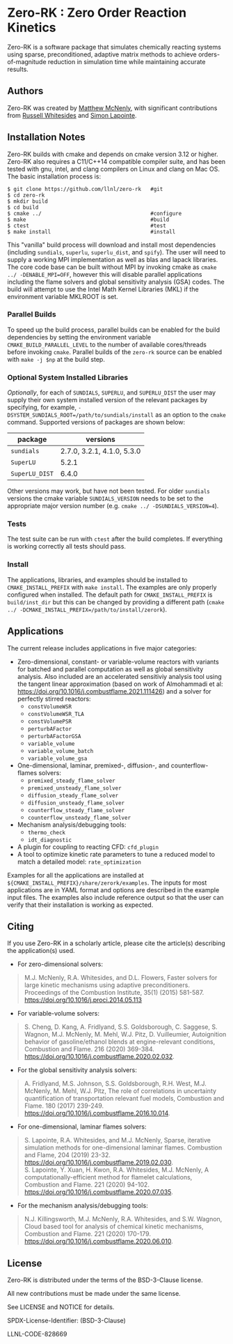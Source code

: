# Zero-RK : Zero Order Reaction Kinetics

Zero-RK is a software package that simulates chemically reacting systems using sparse, preconditioned, adaptive matrix methods to achieve orders-of-magnitude reduction in simulation time while maintaining accurate results.

Authors
----------------
Zero-RK was created by [Matthew McNenly](https://people.llnl.gov/mcnenly1), with significant contributions from [Russell Whitesides](https://people.llnl.gov/whitesides1) and [Simon Lapointe](https://people.llnl.gov/lapointe2).

Installation Notes
----------------

Zero-RK builds with cmake and depends on cmake version 3.12 or higher.  Zero-RK also requires a C11/C++14 compatible compiler suite, and has been tested with gnu, intel, and clang compilers on Linux and clang on Mac OS.  The basic installation process is:

    $ git clone https://github.com/llnl/zero-rk   #git
    $ cd zero-rk
    $ mkdir build
    $ cd build
    $ cmake ../                                   #configure
    $ make                                        #build
    $ ctest                                       #test
    $ make install                                #install

This "vanilla" build process will download and install most dependencies (including `sundials`, `superlu`, `superlu_dist`, and `spify`).  The user will need to supply a working MPI implementation as well as blas and lapack libraries.  The core code base can be built without MPI by invoking cmake as `cmake ../ -DENABLE_MPI=OFF`, however this will disable parallel applications including the flame solvers and global sensitivity analysis (GSA) codes.  The build will attempt to use the Intel Math Kernel Libraries (MKL) if the environment variable MKLROOT is set.

### Parallel Builds

To speed up the build process, parallel builds can be enabled for the build dependencies by setting the environment variable `CMAKE_BUILD_PARALLEL_LEVEL` to the number of available cores/threads before invoking `cmake`.  Parallel builds of the `zero-rk` source can be enabled with `make -j $np` at the build step.

### Optional System Installed Libraries

*Optionally*, for each of `SUNDIALS`, `SUPERLU`, and `SUPERLU_DIST` the user may supply their own system installed version of the relevant packages by specifying, for example, `-DSYSTEM_SUNDIALS_ROOT=/path/to/sundials/install` as an option to the `cmake` command.  Supported versions of packages are shown below:

| package            |           versions          |
| -------            |           --------          |
| `sundials`         | 2.7.0, 3.2.1, 4.1.0, 5.3.0  |
| `SuperLU`          | 5.2.1                       | 
| `SuperLU_DIST`     | 6.4.0                       | 

Other versions may work, but have not been tested.  For older `sundials` versions the cmake variable `SUNDIALS_VERSION` needs to be set to the appropriate major version number (e.g. `cmake ../ -DSUNDIALS_VERSION=4`).

### Tests

The test suite can be run with `ctest` after the build completes.  If everything is working correctly all tests should pass.

### Install

The applications, libraries, and examples should be installed to `CMAKE_INSTALL_PREFIX` with `make install`.  The examples are only properly configured when installed.  The default path for `CMAKE_INSTALL_PREFIX` is `build/inst_dir` but this can be changed by providing a different path (`cmake ../ -DCMAKE_INSTALL_PREFIX=/path/to/install/zerork`).

Applications
----------------

The current release includes applications in five major categories:
 - Zero-dimensional, constant- or variable-volume reactors with variants for batched and parallel computation as well as global sensitivity analysis.  Also included are an accelerated sensitiviy analysis tool using the tangent linear approximation (based on work of Almohammadi et al: https://doi.org/10.1016/j.combustflame.2021.111426) and a solver for perfectly stirred reactors:
   - `constVolumeWSR`
   - `constVolumeWSR_TLA`
   - `constVolumePSR`
   - `perturbAFactor`
   - `perturbAFactorGSA`
   - `variable_volume`
   - `variable_volume_batch`
   - `variable_volume_gsa`
- One-dimensional, laminar, premixed-, diffusion-, and counterflow-flames solvers:
   - `premixed_steady_flame_solver`
   - `premixed_unsteady_flame_solver`
   - `diffusion_steady_flame_solver`
   - `diffusion_unsteady_flame_solver`
   - `counterflow_steady_flame_solver`
   - `counterflow_unsteady_flame_solver`
 - Mechanism analysis/debugging tools:  
   - `thermo_check`
   - `idt_diagnostic`
 - A plugin for coupling to reacting CFD: `cfd_plugin`
 - A tool to optimize kinetic rate parameters to tune a reduced model to match a detailed model: `rate_optimization`

Examples for all the applications are installed at `${CMAKE_INSTALL_PREFIX}/share/zerork/examples`.  The inputs for most applications are in YAML format and options are described in the example input files.  The examples also include reference output so that the user can verify that their installation is working as expected.


Citing
----------------

If you use Zero-RK in a scholarly article, please cite the article(s) describing the application(s) used. 

- For zero-dimensional solvers:

> M.J. McNenly, R.A. Whitesides, and D.L. Flowers, Faster solvers for large kinetic mechanisms using adaptive preconditioners. Proceedings of the Combustion Institute, 35(1) (2015) 581-587. https://doi.org/10.1016/j.proci.2014.05.113

- For variable-volume solvers:

> S. Cheng, D. Kang, A. Fridlyand, S.S. Goldsborough, C. Saggese, S. Wagnon, M.J. McNenly, M. Mehl, W.J. Pitz, D. Vuilleumier, Autoignition behavior of gasoline/ethanol blends at engine-relevant conditions, Combustion and Flame. 216 (2020) 369-384. https://doi.org/10.1016/j.combustflame.2020.02.032.

- For the global sensitivity analysis solvers:

> A. Fridlyand, M.S. Johnson, S.S. Goldsborough, R.H. West, M.J. McNenly, M. Mehl, W.J. Pitz, The role of correlations in uncertainty quantification of transportation relevant fuel models, Combustion and Flame. 180 (2017) 239-249. https://doi.org/10.1016/j.combustflame.2016.10.014.

- For one-dimensional, laminar flames solvers:

> S. Lapointe, R.A. Whitesides, and M.J. McNenly, Sparse, iterative simulation methods for one-dimensional laminar flames. Combustion and Flame, 204 (2019) 23-32. https://doi.org/10.1016/j.combustflame.2019.02.030.   
> S. Lapointe, Y. Xuan, H. Kwon, R.A. Whitesides, M.J. McNenly, A computationally-efficient method for flamelet calculations, Combustion and Flame. 221 (2020) 94-102. https://doi.org/10.1016/j.combustflame.2020.07.035.

- For the mechanism analysis/debugging tools:

> N.J. Killingsworth, M.J. McNenly, R.A. Whitesides, and S.W. Wagnon, Cloud based tool for analysis of chemical kinetic mechanisms, Combustion and Flame. 221 (2020) 170-179. https://doi.org/10.1016/j.combustflame.2020.06.010.

> 

License
----------------

Zero-RK is distributed under the terms of the BSD-3-Clause license.

All new contributions must be made under the same license.

See LICENSE and NOTICE for details.

SPDX-License-Identifier: (BSD-3-Clause)

LLNL-CODE-828669
